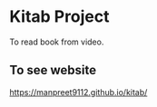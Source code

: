 # Kitab Project
  To read book from video.
  
## To see website 
https://manpreet9112.github.io/kitab/

